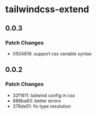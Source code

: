 # tailwindcss-extend

## 0.0.3

### Patch Changes

-   0504818: support css variable syntax

## 0.0.2

### Patch Changes

-   32f1611: tailwind config in css
-   888ba83: better errors
-   376de51: fix type resolution
